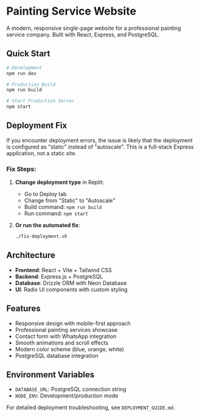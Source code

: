 # Painting Service Website

A modern, responsive single-page website for a professional painting service company. Built with React, Express, and PostgreSQL.

## Quick Start

```bash
# Development
npm run dev

# Production Build
npm run build

# Start Production Server
npm start
```

## Deployment Fix

If you encounter deployment errors, the issue is likely that the deployment is configured as "static" instead of "autoscale". This is a full-stack Express application, not a static site.

### Fix Steps:

1. **Change deployment type** in Replit:
   - Go to Deploy tab
   - Change from "Static" to "Autoscale"
   - Build command: `npm run build`
   - Run command: `npm start`

2. **Or run the automated fix**:
   ```bash
   ./fix-deployment.sh
   ```

## Architecture

- **Frontend**: React + Vite + Tailwind CSS
- **Backend**: Express.js + PostgreSQL
- **Database**: Drizzle ORM with Neon Database
- **UI**: Radix UI components with custom styling

## Features

- Responsive design with mobile-first approach
- Professional painting services showcase
- Contact form with WhatsApp integration
- Smooth animations and scroll effects
- Modern color scheme (blue, orange, white)
- PostgreSQL database integration

## Environment Variables

- `DATABASE_URL`: PostgreSQL connection string
- `NODE_ENV`: Development/production mode

For detailed deployment troubleshooting, see `DEPLOYMENT_GUIDE.md`.